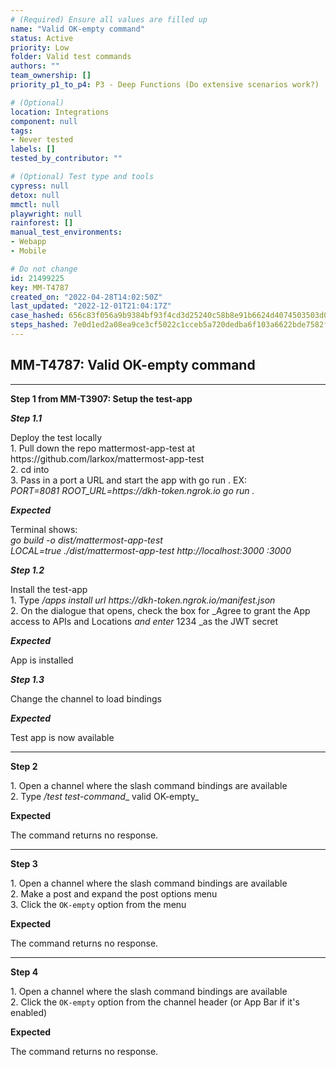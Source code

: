 ```yaml
---
# (Required) Ensure all values are filled up
name: "Valid OK-empty command"
status: Active
priority: Low
folder: Valid test commands
authors: ""
team_ownership: []
priority_p1_to_p4: P3 - Deep Functions (Do extensive scenarios work?)

# (Optional)
location: Integrations
component: null
tags: 
- Never tested
labels: []
tested_by_contributor: ""

# (Optional) Test type and tools
cypress: null
detox: null
mmctl: null
playwright: null
rainforest: []
manual_test_environments: 
- Webapp
- Mobile

# Do not change
id: 21499225
key: MM-T4787
created_on: "2022-04-28T14:02:50Z"
last_updated: "2022-12-01T21:04:17Z"
case_hashed: 656c83f056a9b9384bf93f4cd3d25240c58b8e91b6624d4074503503d02ac5a4dd75f4216ba79334f4cbfed925ddd8cc
steps_hashed: 7e0d1ed2a08ea9ce3cf5022c1cceb5a720dedba6f103a6622bde7582fd8a62d83986658bdddd22978e0bf86f6c0480dc
---
```


<!-- (Auto-generated) Based on frontmatter's "key" and "name" -->

## MM-T4787: Valid OK-empty command

---

**Step 1 from MM-T3907: Setup the test-app**

<!-- (Auto-generated) Note: Steps 1.1 to 1.3 should not be updated here. Instead, modify directly to the referenced MM-T3907 test case. -->

_**Step 1.1**_

Deploy the test locally\
1\. Pull down the repo mattermost-app-test at https\://github.com/larkox/mattermost-app-test\
2\. cd into\
3\. Pass in a port a URL and start the app with go run . EX:\
_PORT=8081 ROOT\_URL=https\://dkh-token.ngrok.io go run ._

_**Expected**_

Terminal shows:\
_go build -o dist/mattermost-app-test\
LOCAL=true ./dist/mattermost-app-test http\://localhost:3000 :3000_

_**Step 1.2**_

Install the test-app\
1\. Type _/apps install url https\://dkh-token.ngrok.io/manifest.json_\
2\. On the dialogue that opens, check the box for \_Agree to grant the App access to APIs and Locations _and enter_ 1234 \_as the JWT secret

_**Expected**_

App is installed

_**Step 1.3**_

Change the channel to load bindings

_**Expected**_

Test app is now available

---

**Step 2**

1\. Open a channel where the slash command bindings are available\
2\. Type _/test test-command_\_ valid OK-empty\_

**Expected**

The command returns no response.

---

**Step 3**

1\. Open a channel where the slash command bindings are available\
2\. Make a post and expand the post options menu\
3\. Click the `OK-empty` option from the menu

**Expected**

The command returns no response.

---

**Step 4**

1\. Open a channel where the slash command bindings are available\
2\. Click the `OK-empty` option from the channel header (or App Bar if it's enabled)

**Expected**

The command returns no response.

